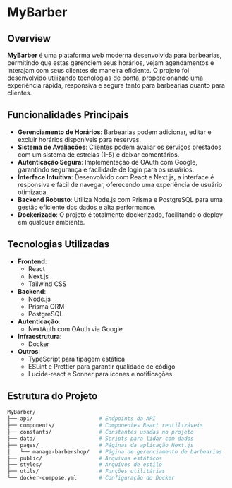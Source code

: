 # MyBarber

## Overview

**MyBarber** é uma plataforma web moderna desenvolvida para barbearias, permitindo que estas gerenciem seus horários, vejam agendamentos e interajam com seus clientes de maneira eficiente. O projeto foi desenvolvido utilizando tecnologias de ponta, proporcionando uma experiência rápida, responsiva e segura tanto para barbearias quanto para clientes.

## Funcionalidades Principais

- **Gerenciamento de Horários**: Barbearias podem adicionar, editar e excluir horários disponíveis para reservas.
- **Sistema de Avaliações**: Clientes podem avaliar os serviços prestados com um sistema de estrelas (1-5) e deixar comentários.
- **Autenticação Segura**: Implementação de OAuth com Google, garantindo segurança e facilidade de login para os usuários.
- **Interface Intuitiva**: Desenvolvido com React e Next.js, a interface é responsiva e fácil de navegar, oferecendo uma experiência de usuário otimizada.
- **Backend Robusto**: Utiliza Node.js com Prisma e PostgreSQL para uma gestão eficiente dos dados e alta performance.
- **Dockerizado**: O projeto é totalmente dockerizado, facilitando o deploy em qualquer ambiente.

## Tecnologias Utilizadas

- **Frontend**:
  - React
  - Next.js
  - Tailwind CSS
- **Backend**:
  - Node.js
  - Prisma ORM
  - PostgreSQL
- **Autenticação**:
  - NextAuth com OAuth via Google
- **Infraestrutura**:
  - Docker
- **Outros**:
  - TypeScript para tipagem estática
  - ESLint e Prettier para garantir qualidade de código
  - Lucide-react e Sonner para ícones e notificações

## Estrutura do Projeto

```bash
MyBarber/
├── api/                     # Endpoints da API
├── components/              # Componentes React reutilizáveis
├── constants/               # Constantes usadas no projeto
├── data/                    # Scripts para lidar com dados
├── pages/                   # Páginas da aplicação Next.js
│   └── manage-barbershop/   # Página de gerenciamento de barbearias
├── public/                  # Arquivos estáticos
├── styles/                  # Arquivos de estilo
├── utils/                   # Funções utilitárias
└── docker-compose.yml       # Configuração do Docker
